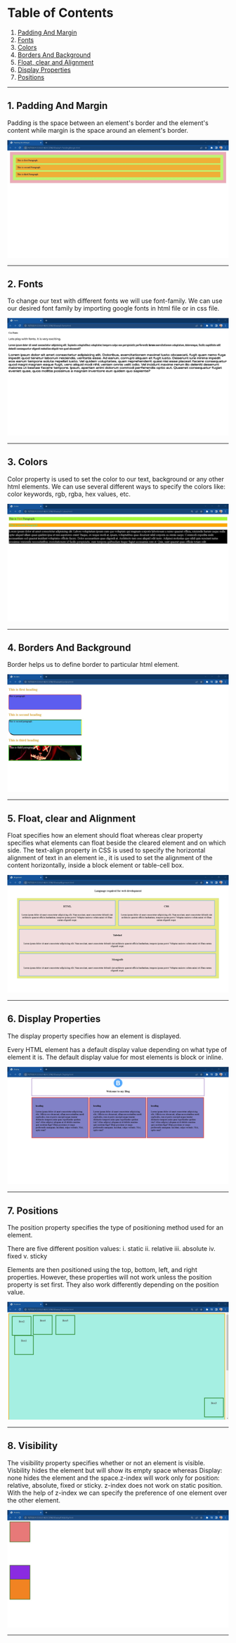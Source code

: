 # Table of Contents
1. [Padding And Margin](#padding)
2. [Fonts](#fonts)
3. [Colors](#colors)
4. [Borders And Background](#borders)
5. [Float, clear and Alignment](#float)
6. [Display Properties](#display)
7. [Positions](#positions)

<hr/>

## 1. Padding And Margin<a name="padding"></a>

Padding is the space between an element's border and the element's content while margin is the space around an element's border. 

![](./Output/1.PaddingMargin.jpg)

<hr/>

## 2. Fonts<a name="fonts"></a>

To change our text with different fonts we will use font-family. We can use our desired font family by importing google fonts in html file or in css file.

![](./Output/2.fonts.jpg)

<hr/>

## 3. Colors<a name="colors"></a>

Color property is used to set the color to our text, background or any other html elements. We can use several different ways to specify the colors like: color keywords, rgb, rgba, hex values, etc.

![](./Output/3.Colors.jpg)

<hr/>

## 4. Borders And Background<a name="borders"></a>

Border helps us to define border to particular html element.

![](./Output/4.borders.jpg)

<hr/>

## 5. Float, clear and Alignment<a name="float"></a>

Float specifies how an element should float whereas clear property specifies what elements can float beside the cleared element and on which side. 
The text-align property in CSS is used to specify the horizontal alignment of text in an element ie., it is used to set the alignment of the content horizontally, inside a block element or table-cell box.

![](./Output/5.alignment.jpg)

<hr/>

## 6. Display Properties<a name="display"></a>

The display property specifies how an element is displayed.

Every HTML element has a default display value depending on what type of element it is. The default display value for most elements is block or inline.

![](./Output/6.Display.jpg)

<hr/>

## 7. Positions<a name="position"></a>

The position property specifies the type of positioning method used for an element.

There are five different position values:
i.   static
ii.  relative
iii. absolute
iv.  fixed
v.   sticky

Elements are then positioned using the top, bottom, left, and right properties. However, these properties will not work unless the position property is set first. They also work differently depending on the position value.

![](./Output/7.Posititons.jpg)

<hr/>

## 8. Visibility<a name="visibility"></a>

The visibility property specifies whether or not an element is visible. Visbility hides the element but will show its empty space whereas Display: none hides the element and the space.z-index will work only for position: relative, absolute, fixed or sticky. z-index does not work on static position. With the help of z-index we can specify the preference of one element over the other element.  

![](./Output/8.Visibility.jpg)

<hr/>